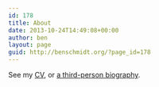 ```yaml
---
id: 178
title: About
date: 2013-10-24T14:49:08+00:00
author: ben
layout: page
guid: http://benschmidt.org/?page_id=178
---
```


See my [CV](/curriculum-vitae/), or [a third-person biography](http://benschmidt.org/curriculum-vitae/short-bio-and-photo/).
